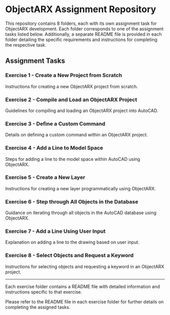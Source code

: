 # ObjectARX Assignment Repository

This repository contains 8 folders, each with its own assignment task for ObjectARX development. Each folder corresponds to one of the assignment tasks listed below. Additionally, a separate README file is provided in each folder detailing the specific requirements and instructions for completing the respective task.

## Assignment Tasks

### Exercise 1 - Create a New Project from Scratch
Instructions for creating a new ObjectARX project from scratch.

### Exercise 2 - Compile and Load an ObjectARX Project
Guidelines for compiling and loading an ObjectARX project into AutoCAD.

### Exercise 3 - Define a Custom Command
Details on defining a custom command within an ObjectARX project.

### Exercise 4 - Add a Line to Model Space
Steps for adding a line to the model space within AutoCAD using ObjectARX.

### Exercise 5 - Create a New Layer
Instructions for creating a new layer programmatically using ObjectARX.

### Exercise 6 - Step through All Objects in the Database
Guidance on iterating through all objects in the AutoCAD database using ObjectARX.

### Exercise 7 - Add a Line Using User Input
Explanation on adding a line to the drawing based on user input.

### Exercise 8 - Select Objects and Request a Keyword
Instructions for selecting objects and requesting a keyword in an ObjectARX project.

<hr>
Each exercise folder contains a README file with detailed information and instructions specific to that exercise.

Please refer to the README file in each exercise folder for further details on completing the assigned tasks.
